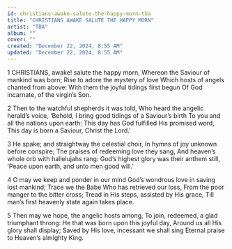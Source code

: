 ```yaml
---
id: christians-awake-salute-the-happy-morn-tba
title: "CHRISTIANS AWAKE SALUTE THE HAPPY MORN"
artist: "TBA"
album: ""
cover: ""
created: "December 22, 2024, 8:55 AM"
updated: "December 22, 2024, 8:55 AM"
---
```


1 CHRISTIANS, awake! salute the happy morn,
Whereon the Saviour of mankind was born;
Rise to adore the mystery of love
Which hosts of angels chanted from above:
With them the joyful tidings first begun
Of God incarnate, of the virgin’s Son.

2 Then to the watchful shepherds it was told,
Who heard the angelic herald’s voice, ‘Behold,
I bring good tidings of a Saviour’s birth
To you and all the nations upon earth:
This day has God fulfilled His promised word,
This day is born a Saviour, Christ the Lord.’

3 He spake; and straightway the celestial choir,
In hymns of joy unknown before conspire;
The praises of redeeming love they sang,
And heaven’s whole orb with hallelujahs rang:
God’s highest glory was their anthem still,
‘Peace upon earth, and unto men good will.’

4 O may we keep and ponder in our mind
God’s wondrous love in saving lost mankind;
Trace we the Babe Who has retrieved our loss,
From the poor manger to the bitter cross;
Tread in His steps, assisted by His grace,
Till man’s first heavenly state again takes place.

5 Then may we hope, the angelic hosts among,
To join, redeemed, a glad triumphant throng:
He that was born upon this joyful day,
Around us all His glory shall display;
Saved by His love, incessant we shall sing
Eternal praise to Heaven’s almighty King.